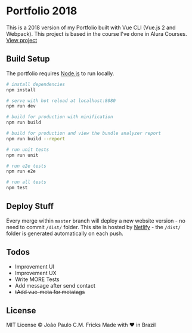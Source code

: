 # Portfolio 2018
This is a 2018 version of my Portfolio built with Vue CLI (Vue.js 2 and Webpack).
This project is based in the course I've done in Alura Courses.
[View project](https://jpcmf.netlify.com/)

## Build Setup
The portfolio requires [Node.js](https://nodejs.org/) to run locally.

``` bash
# install dependencies
npm install
```
```bash
# serve with hot reload at localhost:8080
npm run dev
```
```bash
# build for production with minification
npm run build
```
```bash
# build for production and view the bundle analyzer report
npm run build --report
```
```bash
# run unit tests
npm run unit
```
```bash
# run e2e tests
npm run e2e
```
```bash
# run all tests
npm test
```

## Deploy Stuff
Every merge within `master` branch will deploy a new website version - no need to commit `/dist/` folder.
This site is hosted by [Netlify](https://www.netlify.com/) - the `/dist/` folder is generated automatically on each push.

## Todos
- Improvement UI
- Improvement UX
- Write MORE Tests
- Add message after send contact
- ~~tAdd vue-meta for metatags~~

## License
MIT License © João Paulo C.M. Fricks
Made with ❤ in Brazil
